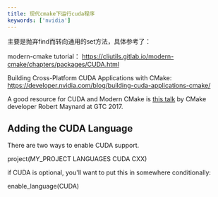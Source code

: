 ```yaml
---
title: 现代cmake下运行cuda程序
keywords: ['nvidia']
---
```


主要是抛弃find而转向通用的set方法，具体参考了：

modern-cmake tutorial：
<https://cliutils.gitlab.io/modern-cmake/chapters/packages/CUDA.html>

Building Cross-Platform CUDA Applications with CMake:
<https://developer.nvidia.com/blog/building-cuda-applications-cmake/>

A good resource for CUDA and Modern CMake is [this talk](http://on-demand.gputechconf.com/gtc/2017/presentation/S7438-robert-maynard-build-systems-combining-cuda-and-machine-learning.pdf) by CMake developer Robert Maynard at GTC 2017.

## Adding the CUDA Language

There are two ways to enable CUDA support.

project(MY_PROJECT LANGUAGES CUDA CXX)

if CUDA is optional, you'll want to put this in somewhere conditionally:

enable_language(CUDA)
